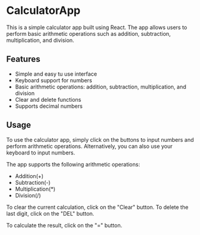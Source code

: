 # CalculatorApp
This is a simple calculator app built using React. The app allows users to perform basic arithmetic operations such as addition, subtraction, multiplication, and division.

## Features 
* Simple and easy tu use interface
* Keyboard support for numbers
* Basic arithmetic operations: addition, subtraction, multiplication, and division
* Clear and delete functions
* Supports decimal numbers

## Usage
To use the calculator app, simply click on the buttons to input numbers and perform arithmetic operations. Alternatively, you can also use your keyboard to input numbers.

The app supports the following arithmetic operations:
* Addition(+)
* Subtraction(-)
* Multiplication(*)
* Division(/)

To clear the current calculation, click on the "Clear" button. To delete the last digit, click on the "DEL" button.

To calculate the result, click on the "=" button.

